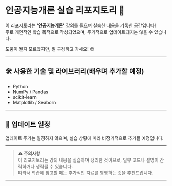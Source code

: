 # 인공지능개론 실습 리포지토리 🤖

이 리포지토리는 **'인공지능개론'** 강의를 들으며 실습한 내용을 기록한 공간입니다!  
주로 개인적인 학습 목적으로 작성되었으며, 주기적으로 업데이트되지는 않을 수 있습니다.

도움이 될지 모르겠지만, 잘 구경하고 가세요! 😊

---

## 🛠️ 사용한 기술 및 라이브러리(배우며 추가할 예정)
- Python
- NumPy / Pandas
- scikit-learn
- Matplotlib / Seaborn

---

## 📅 업데이트 일정
업데이트 주기는 일정하지 않으며, 실습 상황에 따라 비정기적으로 추가될 예정입니다.

---

> **⚠️ 주의사항**  
> 이 리포지토리는 강의 내용을 실습하며 정리한 것이므로, 일부 코드나 설명이 간략하거나 생략될 수 있습니다.  
> 따라서 학습에 참고할 때는 추가적인 자료를 병행하는 것을 추천드립니다.

---
